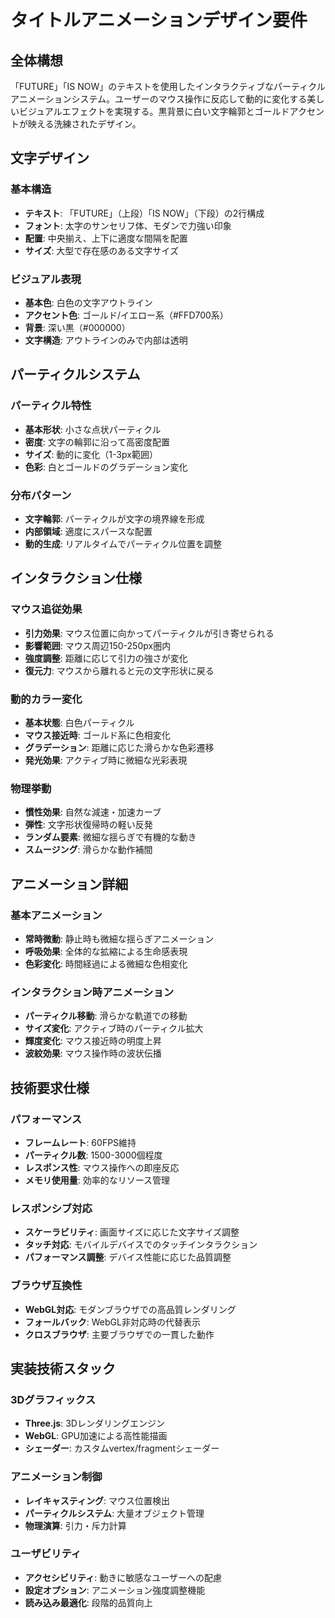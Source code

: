 # タイトルアニメーションデザイン要件

## 全体構想

「FUTURE」「IS NOW」のテキストを使用したインタラクティブなパーティクルアニメーションシステム。ユーザーのマウス操作に反応して動的に変化する美しいビジュアルエフェクトを実現する。黒背景に白い文字輪郭とゴールドアクセントが映える洗練されたデザイン。

## 文字デザイン

### 基本構造
- **テキスト**: 「FUTURE」（上段）「IS NOW」（下段）の2行構成
- **フォント**: 太字のサンセリフ体、モダンで力強い印象
- **配置**: 中央揃え、上下に適度な間隔を配置
- **サイズ**: 大型で存在感のある文字サイズ

### ビジュアル表現
- **基本色**: 白色の文字アウトライン
- **アクセント色**: ゴールド/イエロー系（#FFD700系）
- **背景**: 深い黒（#000000）
- **文字構造**: アウトラインのみで内部は透明

## パーティクルシステム

### パーティクル特性
- **基本形状**: 小さな点状パーティクル
- **密度**: 文字の輪郭に沿って高密度配置
- **サイズ**: 動的に変化（1-3px範囲）
- **色彩**: 白とゴールドのグラデーション変化

### 分布パターン
- **文字輪郭**: パーティクルが文字の境界線を形成
- **内部領域**: 適度にスパースな配置
- **動的生成**: リアルタイムでパーティクル位置を調整

## インタラクション仕様

### マウス追従効果
- **引力効果**: マウス位置に向かってパーティクルが引き寄せられる
- **影響範囲**: マウス周辺150-250px圏内
- **強度調整**: 距離に応じて引力の強さが変化
- **復元力**: マウスから離れると元の文字形状に戻る

### 動的カラー変化
- **基本状態**: 白色パーティクル
- **マウス接近時**: ゴールド系に色相変化
- **グラデーション**: 距離に応じた滑らかな色彩遷移
- **発光効果**: アクティブ時に微細な光彩表現

### 物理挙動
- **慣性効果**: 自然な減速・加速カーブ
- **弾性**: 文字形状復帰時の軽い反発
- **ランダム要素**: 微細な揺らぎで有機的な動き
- **スムージング**: 滑らかな動作補間

## アニメーション詳細

### 基本アニメーション
- **常時微動**: 静止時も微細な揺らぎアニメーション
- **呼吸効果**: 全体的な拡縮による生命感表現
- **色彩変化**: 時間経過による微細な色相変化

### インタラクション時アニメーション
- **パーティクル移動**: 滑らかな軌道での移動
- **サイズ変化**: アクティブ時のパーティクル拡大
- **輝度変化**: マウス接近時の明度上昇
- **波紋効果**: マウス操作時の波状伝播

## 技術要求仕様

### パフォーマンス
- **フレームレート**: 60FPS維持
- **パーティクル数**: 1500-3000個程度
- **レスポンス性**: マウス操作への即座反応
- **メモリ使用量**: 効率的なリソース管理

### レスポンシブ対応
- **スケーラビリティ**: 画面サイズに応じた文字サイズ調整
- **タッチ対応**: モバイルデバイスでのタッチインタラクション
- **パフォーマンス調整**: デバイス性能に応じた品質調整

### ブラウザ互換性
- **WebGL対応**: モダンブラウザでの高品質レンダリング
- **フォールバック**: WebGL非対応時の代替表示
- **クロスブラウザ**: 主要ブラウザでの一貫した動作

## 実装技術スタック

### 3Dグラフィックス
- **Three.js**: 3Dレンダリングエンジン
- **WebGL**: GPU加速による高性能描画
- **シェーダー**: カスタムvertex/fragmentシェーダー

### アニメーション制御
- **レイキャスティング**: マウス位置検出
- **パーティクルシステム**: 大量オブジェクト管理
- **物理演算**: 引力・斥力計算

### ユーザビリティ
- **アクセシビリティ**: 動きに敏感なユーザーへの配慮
- **設定オプション**: アニメーション強度調整機能
- **読み込み最適化**: 段階的品質向上